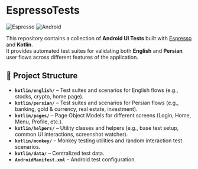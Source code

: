 # EspressoTests

![Espresso](https://img.shields.io/badge/Test-Espresso-green)
![Android](https://img.shields.io/badge/Platform-Android-blue)


This repository contains a collection of **Android UI Tests** built with [Espresso](https://developer.android.com/training/testing/espresso) and **Kotlin**.  
It provides automated test suites for validating both **English** and **Persian** user flows across different features of the application.

## 📂 Project Structure

- **`kotlin/english/`** – Test suites and scenarios for English flows (e.g., stocks, crypto, home page).  
- **`kotlin/persian/`** – Test suites and scenarios for Persian flows (e.g., banking, gold & currency, real estate, investment).  
- **`kotlin/pages/`** – Page Object Models for different screens (Login, Home, Menu, Profile, etc.).  
- **`kotlin/helpers/`** – Utility classes and helpers (e.g., base test setup, common UI interactions, screenshot watcher).  
- **`kotlin/monkey/`** – Monkey testing utilities and random interaction test scenarios.  
- **`kotlin/data/`** – Centralized test data.  
- **`AndroidManifest.xml`** – Android test configuration.  



